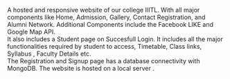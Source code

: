 A hosted and responsive website of our college IIITL. With all major components like Home, Admission, Gallery, Contact  Registration, and Alumni Network. Additional Components include the Facebook LIKE and Google Map API. 
<br>
It also includes a Student page on Succesfull Login. It includes all the major functionalities required by student to access, Timetable, Class links, Syllabus , Faculty Details etc.
<br>
The Registration and Signup page has a database connectivity with MongoDB. The website is hosted on a local server .
